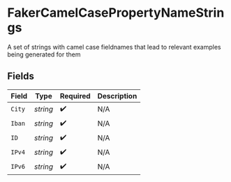 # FakerCamelCasePropertyNameStrings

A set of strings with camel case fieldnames that lead to relevant examples being generated for them


## Fields

| Field              | Type               | Required           | Description        |
| ------------------ | ------------------ | ------------------ | ------------------ |
| `City`             | *string*           | :heavy_check_mark: | N/A                |
| `Iban`             | *string*           | :heavy_check_mark: | N/A                |
| `ID`               | *string*           | :heavy_check_mark: | N/A                |
| `IPv4`             | *string*           | :heavy_check_mark: | N/A                |
| `IPv6`             | *string*           | :heavy_check_mark: | N/A                |